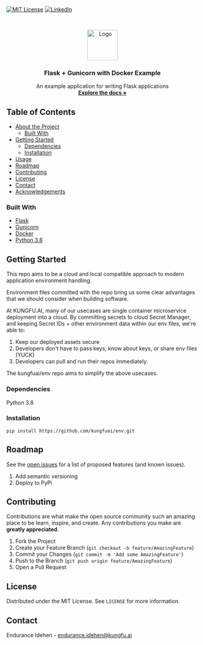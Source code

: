<!-- PROJECT SHIELDS -->
<!--
*** I'm using markdown "reference style" links for readability.
*** Reference links are enclosed in brackets [ ] instead of parentheses ( ).
*** See the bottom of this document for the declaration of the reference variables
*** for contributors-url, forks-url, etc. This is an optional, concise syntax you may use.
*** https://www.markdownguide.org/basic-syntax/#reference-style-links
-->
[![MIT License][license-shield]][license-url]
[![LinkedIn][linkedin-shield]][linkedin-url]



<!-- PROJECT LOGO -->
<br />
<p align="center">
  <a href="https://www.linkedin.com/company/kungfuai/">
    <img src="https://media-exp1.licdn.com/dms/image/C4E0BAQEgWgybqu6dDg/company-logo_200_200/0?e=1611187200&v=beta&t=svIQxQQYJJWDvApMPTxnS3w5v_XXMHQFAvtSxzWpy6E" alt="Logo" width="80" height="80">
  </a>

  <h3 align="center">Flask + Gunicorn with Docker Example</h3>

  <p align="center">
    An example application for writing Flask applications
    <br />
    <a href="https://kungfuai.atlassian.net/wiki/spaces/AR/pages/829325363/Reference+Scalable+Web+Application+Architecture+in+AWS+with+ECS"><strong>Explore the docs »</strong></a>
  </p>
</p>



<!-- TABLE OF CONTENTS -->
## Table of Contents

* [About the Project](#about-the-project)
  * [Built With](#built-with)
* [Getting Started](#getting-started)
  * [Dependencies](#dependencies)
  * [Installation](#installation)
* [Usage](#usage)
* [Roadmap](#roadmap)
* [Contributing](#contributing)
* [License](#license)
* [Contact](#contact)
* [Acknowledgements](#acknowledgements)

### Built With
* [Flask](https://flask.palletsprojects.com/en/1.1.x/)
* [Gunicorn](https://gunicorn.org/)
* [Docker](https://www.docker.com/)
* [Python 3.8](https://www.python.org/)



<!-- GETTING STARTED -->
## Getting Started

This repo aims to be a cloud and local compatible approach to modern application environment handling.

Environment files committed with the repo bring us some clear advantages that we should consider
when building software.

At KUNGFU.AI, many of our usecases are single container microservice deployment into a cloud. By committing secrets to
cloud Secret Manager, and keeping Secret IDs + other environment data within our env files, we're able to:

1. Keep our deployed assets secure
2. Developers don't have to pass keys, know about keys, or share env files (YUCK)
3. Developers can pull and run their repos immediately.

The kungfuai/env repo aims to simplify the above usecases.

### Dependencies
Python 3.8

### Installation

`pip install https://github.com/kungfuai/env.git`

<!-- ROADMAP -->
## Roadmap

See the [open issues](https://github.com/kungfuai/env/issues) for a list of proposed features (and known issues).

1. Add semantic versioning
2. Deploy to PyPi


<!-- CONTRIBUTING -->
## Contributing

Contributions are what make the open source community such an amazing place to be learn, inspire, and create. Any contributions you make are **greatly appreciated**.

1. Fork the Project
2. Create your Feature Branch (`git checkout -b feature/AmazingFeature`)
3. Commit your Changes (`git commit -m 'Add some AmazingFeature'`)
4. Push to the Branch (`git push origin feature/AmazingFeature`)
5. Open a Pull Request



<!-- LICENSE -->
## License

Distributed under the MIT License. See `LICENSE` for more information.



<!-- CONTACT -->
## Contact

Endurance Idehen - endurance.idehen@kungfu.ai




<!-- MARKDOWN LINKS & IMAGES -->
<!-- https://www.markdownguide.org/basic-syntax/#reference-style-links -->
[license-shield]: https://img.shields.io/github/license/othneildrew/Best-README-Template.svg?style=flat-square
[license-url]: https://asdf.com
[linkedin-shield]: https://img.shields.io/badge/-LinkedIn-black.svg?style=flat-square&logo=linkedin&colorB=555
[linkedin-url]: https://www.linkedin.com/company/kungfuai/
[product-screenshot]: images/screenshot.png
